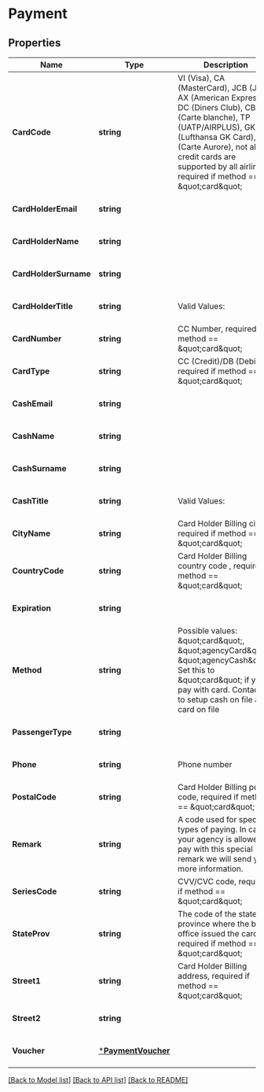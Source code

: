 # Payment

## Properties
Name | Type | Description | Notes
------------ | ------------- | ------------- | -------------
**CardCode** | **string** | VI (Visa), CA (MasterCard), JCB (JCB), AX (American Express), DC (Diners Club), CB (Carte blanche), TP (UATP/AIRPLUS), GK (Lufthansa GK Card), AU (Carte Aurore), not all credit cards are supported by all airlines, required if method &#x3D;&#x3D; \&quot;card\&quot; | [optional] [default to null]
**CardHolderEmail** | **string** |  | [optional] [default to null]
**CardHolderName** | **string** |  | [optional] [default to null]
**CardHolderSurname** | **string** |  | [optional] [default to null]
**CardHolderTitle** | **string** | Valid Values:  | [optional] [default to null]
**CardNumber** | **string** | CC Number, required if method &#x3D;&#x3D; \&quot;card\&quot; | [optional] [default to null]
**CardType** | **string** | CC (Credit)/DB (Debit), required if method &#x3D;&#x3D; \&quot;card\&quot; | [optional] [default to null]
**CashEmail** | **string** |  | [optional] [default to null]
**CashName** | **string** |  | [optional] [default to null]
**CashSurname** | **string** |  | [optional] [default to null]
**CashTitle** | **string** | Valid Values:  | [optional] [default to null]
**CityName** | **string** | Card Holder Billing city, required if method &#x3D;&#x3D; \&quot;card\&quot;  | [optional] [default to null]
**CountryCode** | **string** | Card Holder Billing country code , required if method &#x3D;&#x3D; \&quot;card\&quot; | [optional] [default to null]
**Expiration** | **string** |  | [optional] [default to null]
**Method** | **string** | Possible values: \&quot;card\&quot;, \&quot;agencyCard\&quot;, \&quot;agencyCash\&quot;. Set this to \&quot;card\&quot; if you pay with card. Contact us to setup cash on file and card on file | [default to null]
**PassengerType** | **string** |  | [optional] [default to null]
**Phone** | **string** | Phone number | [optional] [default to null]
**PostalCode** | **string** | Card Holder Billing postal code, required if method &#x3D;&#x3D; \&quot;card\&quot; | [optional] [default to null]
**Remark** | **string** | A code used for special types of paying. In case your agency is allowed to pay with this special remark we will send you more information. | [optional] [default to null]
**SeriesCode** | **string** | CVV/CVC code, required if method &#x3D;&#x3D; \&quot;card\&quot; | [optional] [default to null]
**StateProv** | **string** | The code of the state or province where the bank office issued the card, required if method &#x3D;&#x3D; \&quot;card\&quot; | [optional] [default to null]
**Street1** | **string** | Card Holder Billing address, required if method &#x3D;&#x3D; \&quot;card\&quot; | [optional] [default to null]
**Street2** | **string** |  | [optional] [default to null]
**Voucher** | [***PaymentVoucher**](PaymentVoucher.md) |  | [optional] [default to null]

[[Back to Model list]](../README.md#documentation-for-models) [[Back to API list]](../README.md#documentation-for-api-endpoints) [[Back to README]](../README.md)


